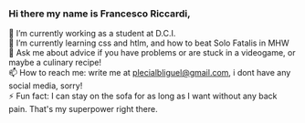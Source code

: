 ### Hi there my name is Francesco Riccardi,

 🔭 I’m currently working as a student at D.C.I. <br>
 🌱 I’m currently learning css and htlm, and how to beat Solo Fatalis in MHW<br>
💬 Ask me about advice if you have problems or are stuck in a videogame, or maybe a culinary recipe!<br>
📫 How to reach me: write me at plecialbliguel@gmail.com, i dont have any social media, sorry!<br>
⚡ Fun fact: I can stay on the sofa for as long as I want without any back pain. That's my superpower right there.<br>



